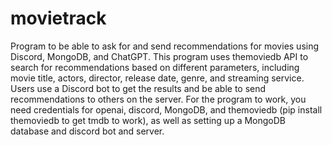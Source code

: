 # movietrack
Program to be able to ask for and send recommendations for movies using Discord, MongoDB, and ChatGPT.
This program uses themoviedb API to search for recommendations based on different parameters, including movie title, actors, director, release date, genre, and streaming service. Users use a Discord bot to get the results and be able to send recommendations to others on the server. For the program to work, you need credentials for openai, discord, MongoDB, and themoviedb (pip install themoviedb to get tmdb to work), as well as setting up a MongoDB database and discord bot and server. 
